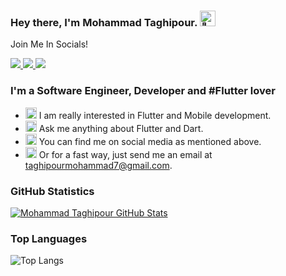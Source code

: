 ### Hey there, I'm  Mohammad Taghipour. <img src="https://raw.githubusercontent.com/Tarikul-Islam-Anik/Animated-Fluent-Emojis/master/Emojis/Hand%20gestures/Waving%20Hand%20Light%20Skin%20Tone.png" alt="👋" width="25" height="25" />

<div>
<p>Join Me In Socials!</p>
<a href="https://www.instagram.com/mohmmad.taghipour/">
    <img src="https://img.shields.io/badge/Instagram-be95be?style=for-the-badge&logo=instagram&logoColor=white" />
</a>

<a href="https://www.linkedin.com/in/mohammad-taghipour-307565205/">
    <img src="https://img.shields.io/badge/linkedin-%230077B5.svg?&style=for-the-badge&logo=linkedin&logoColor=white" />
</a>

<a href="https://t.me/theTaghipour/">
    <img src="https://img.shields.io/badge/Telegram-2CA5E0?style=for-the-badge&logo=telegram&logoColor=white" />
</a>


</div>

### I'm a Software Engineer, Developer and #Flutter lover
- <img src="https://raw.githubusercontent.com/Tarikul-Islam-Anik/Animated-Fluent-Emojis/master/Emojis/People%20with%20professions/Man%20Technologist%20Light%20Skin%20Tone.png" alt="🧑‍💻" width="18" height="18" />  I am really interested in Flutter and Mobile development.
- <img src="https://raw.githubusercontent.com/Tarikul-Islam-Anik/Animated-Fluent-Emojis/master/Emojis/Objects/Memo.png" alt="📝" width="18" height="18" /> Ask me anything about Flutter and Dart.
- <img src="https://raw.githubusercontent.com/Tarikul-Islam-Anik/Animated-Fluent-Emojis/master/Emojis/Travel%20and%20places/Globe%20with%20Meridians.png" alt="🌐" width="18" height="18" /> You can find me on social media as mentioned above.
- <img src="https://raw.githubusercontent.com/Tarikul-Islam-Anik/Animated-Fluent-Emojis/master/Emojis/Objects/E-Mail.png" alt="📧" width="18" height="18" /> Or for a fast way, just send me an email at taghipourmohammad7@gmail.com.

### GitHub Statistics
[![Mohammad Taghipour GitHub Stats](https://github-readme-stats.vercel.app/api?username=MohammadTaghipour&show_icons=true&bg_color=30,e96443,904e95\&title_color=fff\&icon_color=f9f9f9&text_color=fff&rank_icon=github)](https://github.com/anuraghazra/github-readme-stats)

### Top Languages
![Top Langs](https://github-readme-stats.vercel.app/api/top-langs/?username=MohammadTaghipour&bg_color=30,e96443,904e95\&title_color=fff\&icon_color=f9f9f9&text_color=fff)

<!--
**MohammadTaghipour/MohammadTaghipour** is a ✨ _special_ ✨ repository because its `README.md` (this file) appears on your GitHub profile.

Here are some ideas to get you started:

- 🔭 I’m currently working on ...
- 🌱 I’m currently learning ...
- 👯 I’m looking to collaborate on ...
- 🤔 I’m looking for help with ...
- 💬 Ask me about ...
- 📫 How to reach me: ...
- 😄 Pronouns: ...
- ⚡ Fun fact: ...
-->
